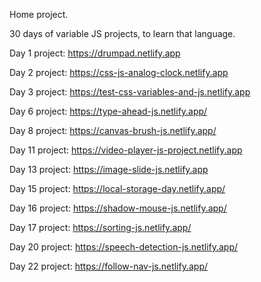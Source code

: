 Home project.

30 days of variable JS projects, to learn that language.

Day 1 project: https://drumpad.netlify.app

Day 2 project: https://css-js-analog-clock.netlify.app

Day 3 project: https://test-css-variables-and-js.netlify.app

Day 6 project: https://type-ahead-js.netlify.app/

Day 8 project: https://canvas-brush-js.netlify.app/

Day 11 project: https://video-player-js-project.netlify.app

Day 13 project: https://image-slide-js.netlify.app

Day 15 project: https://local-storage-day.netlify.app/

Day 16 project: https://shadow-mouse-js.netlify.app/

Day 17 project: https://sorting-js.netlify.app/

Day 20 project: https://speech-detection-js.netlify.app/

Day 22 project: https://follow-nav-js.netlify.app/
